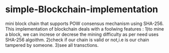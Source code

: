 # simple-Blockchain-implementation
mini block chain that supports POW consensus mechanism using SHA-256.
This implementation of blockchain deals with a foolwing features :
1)to mine a block, we can increse or decrese the mining difficulty as per need uses SHA-256 algoithm.
2)check if our chain is valid or not,i.e is our chain tampered by someone.
3)see all transctions.


